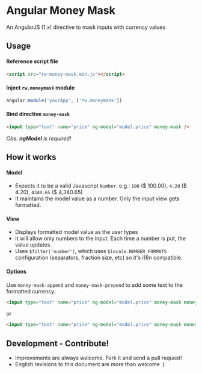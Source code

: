 # Angular Money Mask
An AngularJS (1.x) directive to mask inputs with currency values

## Usage

#### Reference script file

```html
<script src="rw-money-mask.min.js"></script>
```

#### Inject `rw.moneymask` module

```javascript
angular.module('yourApp', ['rw.moneymask'])
```

#### Bind directive `money-mask`

```html
<input type="text" name="price" ng-model="model.price" money-mask />
```
*Obs: __ngModel__ is required!*

## How it works

#### Model

 - Expects it to be a valid Javascript `Number`. e.g.: `100` ($ 100.00), `4.20` ($ 4.20), `4340.65` ($ 4,340.65)
 - It maintains the model value as a number. Only the input view gets formatted.

#### View

 - Displays formatted model value as the user types
 - It will allow only numbers to the input. Each time a number is put, the value updates.
 - Uses `$filter('number')`, which uses `$locale.NUMBER_FORMATS` configuration (separators, fraction size, etc) so it's i18n compatible.

#### Options

Use `money-mask-append` and `money-mask-prepend` to add some text to the formatted currency.
```html
<input type="text" name="price" ng-model="model.price" money-mask money-mask-prepend="$" />
```
or
```html
<input type="text" name="price" ng-model="model.price" money-mask money-mask-append="dollars" />
```

## Development - Contribute!

- Improvements are always welcome. Fork it and send a pull request!
- English revisions to this document are more than welcome :)
